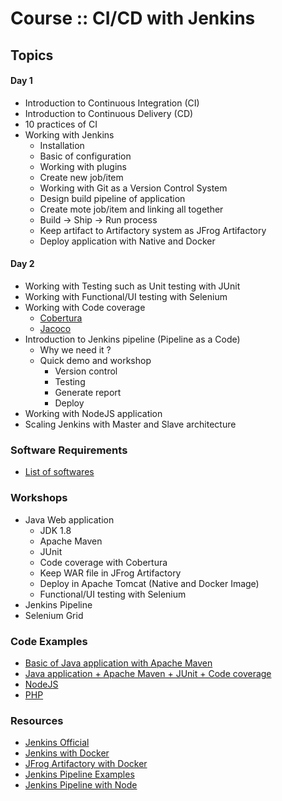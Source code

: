 # Course :: CI/CD with Jenkins

## Topics

#### Day 1
* Introduction to Continuous Integration (CI)
* Introduction to Continuous Delivery (CD)
* 10 practices of CI
* Working with Jenkins
  * Installation
  * Basic of configuration
  * Working with plugins
  * Create new job/item
  * Working with Git as a Version Control System
  * Design build pipeline of application
  * Create mote job/item and linking all together
  * Build -> Ship -> Run process
  * Keep artifact to Artifactory system as JFrog Artifactory
  * Deploy application with Native and Docker
  
#### Day 2
* Working with Testing such as Unit testing  with JUnit
* Working with Functional/UI testing with Selenium
* Working with Code coverage
  * [Cobertura](http://cobertura.github.io/cobertura/)
  * [Jacoco](http://www.eclemma.org/jacoco/)
* Introduction to Jenkins pipeline (Pipeline as a Code)
  * Why we need it ?
  * Quick demo and workshop
    * Version control
    * Testing
    * Generate report
    * Deploy
* Working with NodeJS application
* Scaling Jenkins with Master and Slave architecture

### Software Requirements
* [List of softwares](https://github.com/up1/course-ci-cd-with-jenkins/wiki/Softwares)

### Workshops

* Java Web application
  * JDK 1.8
  * Apache Maven
  * JUnit
  * Code coverage with Cobertura
  * Keep WAR file in JFrog Artifactory
  * Deploy in Apache Tomcat (Native and Docker Image)
  * Functional/UI testing with Selenium
* Jenkins Pipeline
* Selenium Grid

### Code Examples

* [Basic of Java application with Apache Maven](https://github.com/up1/maven_java_web_example)
* [Java application + Apache Maven + JUnit + Code coverage](https://github.com/up1/workshop-java-web-tdd/)
* [NodeJS](https://github.com/up1/workshop-tdd-api-with-nodejs)
* [PHP](https://github.com/up1/demo-php-ci)


### Resources

* [Jenkins Official](https://jenkins.io)
* [Jenkins with Docker](https://github.com/jenkinsci/docker/blob/master/README.md)
* [JFrog Artifactory with Docker](https://www.jfrog.com/confluence/display/RTF/Installing+with+Docker)
* [Jenkins Pipeline Examples](https://github.com/jenkinsci/pipeline-examples)
* [Jenkins Pipeline with Node](https://jenkins.io/doc/tutorials/building-a-node-js-and-react-app-with-npm/)


